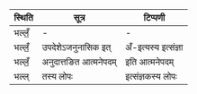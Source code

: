 | स्थिति | सूत्र | टिप्पणी |
| ----- | ------- | ------ |
| भल्लँ॒ | - | - |
| भल्लँ॒ | उपदेशेऽजनुनासिक इत् | अँ-इत्यस्य इत्संज्ञा |
| भल्लँ॒ | अनुदात्तङित आत्मनेपदम् | इति आत्मनेपदम् |
| भल्ल् | तस्य लोपः | इत्संज्ञकस्य लोपः |
